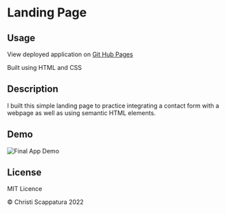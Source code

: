 # Landing Page

## Usage

View deployed application on [Git Hub Pages](https://jazzberriess.github.io/landing-page/)

Built using HTML and CSS

## Description

I built this simple landing page to practice integrating a contact form with a webpage as well as using semantic HTML elements.

## Demo
![Final App Demo](./assets/images/landing-page.gif)

## License
MIT Licence

&copy; Christi Scappatura 2022